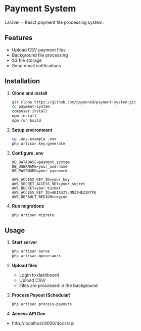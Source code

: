# Payment System

Laravel + React payment file processing system.

## Features

- Upload CSV payment files
- Background file processing
- S3 file storage
- Send email notifications

## Installation

1. **Clone and install**
   ```bash
   git clone https://github.com/gayannad/payment-system.git
   cd payment-system
   composer install
   npm install
   npm run build
   ```

2. **Setup environment**
   ```bash
   cp .env.example .env
   php artisan key:generate
   ```

3. **Configure .env**
   ```env
   DB_DATABASE=payment_system
   DB_USERNAME=your_username
   DB_PASSWORD=your_password

   AWS_ACCESS_KEY_ID=your_key
   AWS_SECRET_ACCESS_KEY=your_secret
   AWS_BUCKET=your_bucket
   AWS_ACCESS_KEY_ID=AKIA42YLNNI3HE2ZKTPE
   AWS_DEFAULT_REGION=region
   ```

4. **Run migrations**
   ```bash
   php artisan migrate
   ```

## Usage

1. **Start server**
   ```bash
   php artisan serve
   php artisan queue:work
   ```

2. **Upload files**
    - Login to dashboard
    - Upload CSV/
    - Files are processed in the background
   
   
3. **Process Payout (Schedular)**
     ```bash
   php artisan process-payouts
   ```
   
4. **Access API Doc**
  - http://localhost:8000/docs/api

